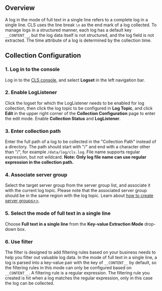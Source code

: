 ﻿## Overview
A log in the mode of full text in a single line refers to a complete log in a single line. CLS uses the line break `\n` as the end mark of a log collected. To manage logs in a structured manner, each log has a default key `__CONTENT__`, but the log data itself is not structured, and the log field is not extracted. The time attribute of a log is determined by the collection time.

## Collection Configuration

### 1. Log in to the console
Log in to the [CLS console](https://console.cloud.tencent.com/cls), and select **Logset** in the left navigation bar.

### 2. Enable LogListener
Click the logset for which the LogListener needs to be enabled for log collection, then click the log topic to be configured in **Log Topic**, and click **Edit** in the upper right corner of the **Collection Configuration** page to enter the edit mode. Enable **Collection Status** and **LogListener**.

### 3. Enter collection path
Enter the full path of a log to be collected in the "Collection Path" instead of a directory. The path should start with "/" and end with a character other than "/", for example `/data/log/cls.log`. File name supports regular expression, but not wildcard. **Note: Only log file name can use regular expression in the collection path.**

### 4. Associate server group
Select the target server group from the server group list, and associate it with the current log topic. Please note that the associated server group should be in the same region with the log topic. Learn about [how to create server groups>>](/document/product/614/17412).

### 5. Select the mode of full text in a single line
Choose **Full text in a single line** from the **Key-value Extraction Mode** drop-down box.

### 6. Use filter
The filter is designed to add filtering rules based on your business needs to help you filter out valuable log data. In the mode of full text in a single line, a log is parsed into a key-value pair with the key of `__CONTENT__` by default, so the filtering rules in this mode can only be configured based on `__CONTENT__`. A filtering rule is a regular expression. The filtering rule you created is hit when a log matches the regular expression, only in this case the log can be collected.
